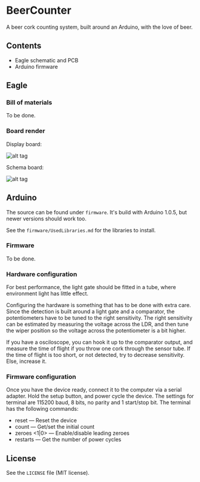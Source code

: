 # BeerCounter
A beer cork counting system, built around an Arduino, with the love of beer.

## Contents
* Eagle schematic and PCB
* Arduino firmware

## Eagle

### Bill of materials
To be done.

### Board render
Display board:

![alt tag](https://raw.github.com/basilfx/Arduino-BeerCounter/master/docs/display.png)

Schema board:

![alt tag](https://raw.github.com/basilfx/Arduino-BeerCounter/master/docs/schema.png)

## Arduino
The source can be found under `firmware`. It's build with Arduino 1.0.5, but newer versions should work too.

See the `firmware/UsedLibraries.md` for the libraries to install.

### Firmware
To be done.

### Hardware configuration
For best performance, the light gate should be fitted in a tube, where environment light has little effect. 

Configuring the hardware is something that has to be done with extra care. Since the detection is built around a light gate and a comparator, the potentiometers have to be tuned to the right sensitivity. The right sensitivity can be estimated by measuring the voltage across the LDR, and then tune the wiper position so the voltage across the potentiometer is a bit higher. 

If you have a osciloscope, you can hook it up to the comparator output, and measure the time of flight if you throw one cork through the sensor tube. If the time of flight is too short, or not detected, try to decrease sensitivity. Else, increase it.

### Firmware configuration
Once you have the device ready, connect it to the computer via a serial adapter. Hold the setup button, and power cycle the device. The settings for terminal are 115200 baud, 8 bits, no parity and 1 start/stop bit. The terminal has the following commands:

* reset &mdash; Reset the device
* count <value> &mdash; Get/set the initial count
* zeroes <1|0> &mdash; Enable/disable leading zeroes
* restarts &mdash; Get the number of power cycles

## License
See the `LICENSE` file (MIT license).